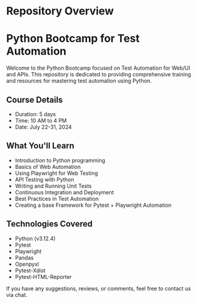 # Repository Overview

# Python Bootcamp for Test Automation

Welcome to the Python Bootcamp focused on Test Automation for Web/UI and APIs. This repository is dedicated to providing comprehensive training and resources for mastering test automation using Python.

## Course Details

- Duration: 5 days
- Time: 10 AM to 4 PM
- Date: July 22-31, 2024

## What You'll Learn

- Introduction to Python programming
- Basics of Web Automation
- Using Playwright for Web Testing
- API Testing with Python
- Writing and Running Unit Tests
- Continuous Integration and Deployment
- Best Practices in Test Automation
- Creating a base Framework for Pytest + Playwright Automation

## Technologies Covered

- Python (v3.12.4)
- Pytest
- Playwright
- Pandas
- Openpyxl
- Pytest-Xdist
- Pytest-HTML-Reporter

If you have any suggestions, reviews, or comments, feel free to contact us via chat.
